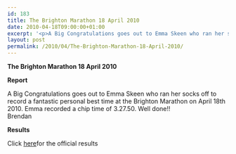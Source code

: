 ```yaml
---
id: 183
title: The Brighton Marathon 18 April 2010
date: 2010-04-18T09:00:00+01:00
excerpt: '<p>A Big Congratulations goes out to Emma Skeen who ran her socks off to record a fantastic personal best time at the Brighton Marathon on April 18th 2010. Emma recorded a chip time of 3.27.50. Well done!! Brendan Ward (Club Chairman) Brighton Marathon 18 April 2010 Photos Results</p>'
layout: post
permalink: /2010/04/The-Brighton-Marathon-18-April-2010/
---
```

**The Brighton Marathon 18 April 2010** </p> 

**Report**

A Big Congratulations goes out to Emma Skeen who ran her socks off to record a fantastic personal best time at the Brighton Marathon on April 18th 2010. Emma recorded a chip time of 3.27.50. Well done!!  
Brendan 

<a name="Report"></a>**Results**

Click <a href="http://www.sportsystems.co.uk/ss/resultsEvent.htm?eventId=334" target="_blank" rel="nofollow">here</a>for the official results

<map name="100109w.jpg">
  <area shape="RECT" coords="677,27,696,48" alt="Race Winner" />
  
  <area shape="RECT" coords="379,28,393,45" alt="Sarah Greef" />
  
  <area shape="RECT" coords="354,28,368,46" alt="Rachel Vines" />
  
  <area shape="RECT" coords="303,28,318,46" alt="Anna Maughan" />
  
  <area shape="RECT" coords="206,28,220,46" alt="Dawn Addinall" />
  
  <area shape="RECT" coords="86,28,103,46" alt="Alex Evans" />
</map>

<map name="100109m.jpg">
  <area shape="RECT" coords="63,31,76,45" alt="Clive Scott" />
  
  <area shape="RECT" coords="112,32,121,44" alt="Paul Davies" />
  
  <area shape="RECT" coords="118,32,129,43" alt="Paul Stonuary" />
  
  <area shape="RECT" coords="223,29,236,47" alt="James Gibbs" />
  
  <area shape="RECT" coords="255,29,264,42" alt="David Smeath" />
  
  <area shape="RECT" coords="263,28,272,43" alt="Chris Hale" />
  
  <area shape="RECT" coords="275,31,288,45" alt="Rob Shute" />
  
  <area shape="RECT" coords="308,31,321,45" alt="Billy Bradshaw" />
  
  <area shape="RECT" coords="582,29,594,46" alt="Will Ferguson" />
  
  <area shape="RECT" coords="680,30,694,45" alt="Race Winner" />
</map>